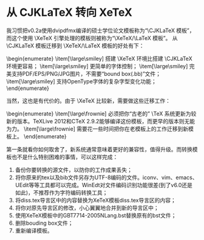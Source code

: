 # 从 CJKLaTeX 转向 XeTeX

我习惯把v0.2a使用dvipdfmx编译的硕士学位论文模板称为“\CJKLaTeX 模板”，而这个使用 \XeTeX 引擎处理的模板则被称为“\XeTeX/\LaTeX 模板”。
从 \CJKLaTeX 模板迁移到 \XeTeX/\LaTeX 模板的好处有下：

\begin{enumerate}
\item[\large\smiley] 搭建 \XeTeX 环境比搭建 \CJKLaTeX 环境更容易；
\item[\large\smiley] 更简单的字体控制；
\item[\large\smiley] 完美支持PDF/EPS/PNG/JPG图片，不需要“bound box(.bb)”文件；
\item[\large\smiley] 支持OpenType字体的复杂字型变化功能；
\end{enumerate}

当然，这也是有代价的。由于 \XeTeX 比较新，需要做这些迁移工作：

\begin{enumerate}
\item[\large\frownie] 必须把你“古老的” \TeX 系统更新为较新的版本。TeXLive 2012和CTeX 2.9.2能够编译这份模板，而更早的版本则无能为力。
\item[\large\frownie] 需要花一些时间把你在老模板上的工作迁移到新模板上。
\end{enumerate}

第一条就看你如何取舍了，新系统通常意味着更好的兼容性，值得升级。而转换模板也不是什么特别困难的事情，可以这样完成：

1.  备份你要转换的源文件，以防你的工作成果丢失；
2.  将你原来的tex以及bib文件另存为UTF-8编码的文件。iconv、vim、emacs、UEdit等等工具都可以完成。WinEdt对文件编码识别功能很差(到了v6.0还是如此)，不推荐作为字符编码转换工具； 
3.  将diss.tex导言区中的内容替换为XeTeX模板diss.tex导言区的内容；
4.  将你对原先导言区的修改，小心翼翼地合并到新的导言区中；
5.  使用XeTeX模板中的GBT7714-2005NLang.bst替换原有的bst文件；
6.  删除bouding box文件；
7.  重新编译模板。


